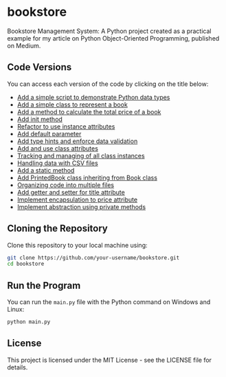 # bookstore
Bookstore Management System: A Python project created as a practical example for my article on Python Object-Oriented Programming, published on Medium.

## Code Versions
You can access each version of the code by clicking on the title below:

- [Add a simple script to demonstrate Python data types](https://github.com/TheSaharFarahzad/bookstore/tree/v1)
- [Add a simple class to represent a book](https://github.com/TheSaharFarahzad/bookstore/tree/v2)
- [Add a method to calculate the total price of a book](https://github.com/TheSaharFarahzad/bookstore/tree/v3)
- [Add init method](https://github.com/TheSaharFarahzad/bookstore/tree/v4)
- [Refactor to use instance attributes](https://github.com/TheSaharFarahzad/bookstore/tree/v5)
- [Add default parameter](https://github.com/TheSaharFarahzad/bookstore/tree/v6)
- [Add type hints and enforce data validation](https://github.com/TheSaharFarahzad/bookstore/tree/v7)
- [Add and use class attributes](https://github.com/TheSaharFarahzad/bookstore/tree/v8)
- [Tracking and managing of all class instances](https://github.com/TheSaharFarahzad/bookstore/tree/v9)
- [Handling data with CSV files](https://github.com/TheSaharFarahzad/bookstore/tree/v10)
- [Add a static method](https://github.com/TheSaharFarahzad/bookstore/tree/v11)
- [Add PrintedBook class inheriting from Book class](https://github.com/TheSaharFarahzad/bookstore/tree/v12)
- [Organizing code into multiple files](https://github.com/TheSaharFarahzad/bookstore/tree/v13)
- [Add getter and setter for title attribute](https://github.com/TheSaharFarahzad/bookstore/tree/v14)
- [Implement encapsulation to price attribute](https://github.com/TheSaharFarahzad/bookstore/tree/v15)
- [Implement abstraction using private methods](https://github.com/TheSaharFarahzad/bookstore/tree/v16)


## Cloning the Repository
Clone this repository to your local machine using:

```bash
git clone https://github.com/your-username/bookstore.git
cd bookstore
```

## Run the Program
You can run the `main.py` file with the Python command on Windows and Linux:

```bash
python main.py
```

## License
This project is licensed under the MIT License - see the LICENSE file for details.
